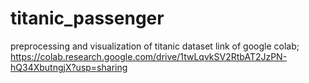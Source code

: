 # titanic_passenger
preprocessing and visualization of titanic dataset
link of google colab;
https://colab.research.google.com/drive/1twLqvkSV2RtbAT2JzPN-hQ34XbutngjX?usp=sharing
